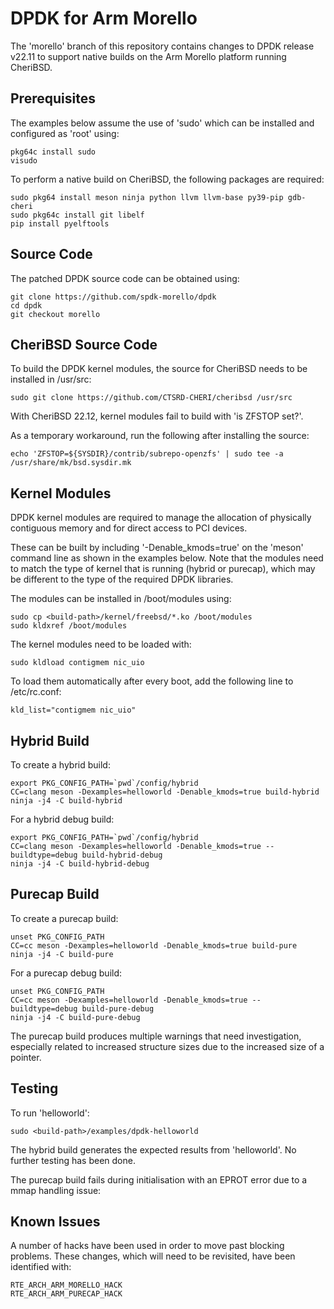 # DPDK for Arm Morello

The 'morello' branch of this repository contains changes to DPDK release v22.11 to support native builds on the Arm Morello platform running CheriBSD.

## Prerequisites

The examples below assume the use of 'sudo' which can be installed and configured as 'root' using:

~~~{.sh}
pkg64c install sudo
visudo
~~~

To perform a native build on CheriBSD, the following packages are required:

~~~{.sh}
sudo pkg64 install meson ninja python llvm llvm-base py39-pip gdb-cheri
sudo pkg64c install git libelf
pip install pyelftools
~~~

## Source Code

The patched DPDK source code can be obtained using:
~~~{.sh}
git clone https://github.com/spdk-morello/dpdk
cd dpdk
git checkout morello
~~~

## CheriBSD Source Code

To build the DPDK kernel modules, the source for CheriBSD needs to be installed in /usr/src:

~~~{.sh}
sudo git clone https://github.com/CTSRD-CHERI/cheribsd /usr/src
~~~

With CheriBSD 22.12, kernel modules fail to build with 'is ZFSTOP set?'.

As a temporary workaround, run the following after installing the source:

~~~{.sh}
echo 'ZFSTOP=${SYSDIR}/contrib/subrepo-openzfs' | sudo tee -a /usr/share/mk/bsd.sysdir.mk
~~~

## Kernel Modules

DPDK kernel modules are required to manage the allocation of physically contiguous memory and for direct access to PCI devices.

These can be built by including '-Denable_kmods=true' on the 'meson' command line as shown in the examples below. Note that the modules need to match the type of kernel that is running (hybrid or purecap), which may be different to the type of the required DPDK libraries.

The modules can be installed in /boot/modules using:

~~~{.sh}
sudo cp <build-path>/kernel/freebsd/*.ko /boot/modules
sudo kldxref /boot/modules
~~~

The kernel modules need to be loaded with:

~~~{.sh}
sudo kldload contigmem nic_uio
~~~

To load them automatically after every boot, add the following line to /etc/rc.conf:

~~~{.sh}
kld_list="contigmem nic_uio"
~~~

## Hybrid Build

To create a hybrid build:

~~~{.sh}
export PKG_CONFIG_PATH=`pwd`/config/hybrid
CC=clang meson -Dexamples=helloworld -Denable_kmods=true build-hybrid
ninja -j4 -C build-hybrid
~~~

For a hybrid debug build:

~~~{.sh}
export PKG_CONFIG_PATH=`pwd`/config/hybrid
CC=clang meson -Dexamples=helloworld -Denable_kmods=true --buildtype=debug build-hybrid-debug
ninja -j4 -C build-hybrid-debug
~~~

## Purecap Build

To create a purecap build:

~~~{.sh}
unset PKG_CONFIG_PATH
CC=cc meson -Dexamples=helloworld -Denable_kmods=true build-pure
ninja -j4 -C build-pure
~~~

For a purecap debug build:

~~~{.sh}
unset PKG_CONFIG_PATH
CC=cc meson -Dexamples=helloworld -Denable_kmods=true --buildtype=debug build-pure-debug
ninja -j4 -C build-pure-debug
~~~

The purecap build produces multiple warnings that need investigation, especially related to increased structure sizes due to the increased size of a pointer.

## Testing

To run 'helloworld':

~~~{.sh}
sudo <build-path>/examples/dpdk-helloworld
~~~

The hybrid build generates the expected results from 'helloworld'. No further testing has been done.

The purecap build fails during initialisation with an EPROT error due to a mmap handling issue:

## Known Issues

A number of hacks have been used in order to move past blocking problems. These changes, which will need to be revisited, have been identified with:

~~~{.sh}
RTE_ARCH_ARM_MORELLO_HACK
RTE_ARCH_ARM_PURECAP_HACK
~~~

